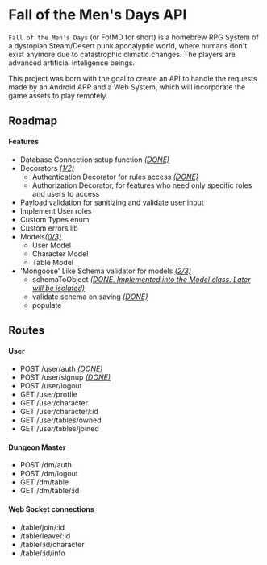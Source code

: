 # Fall of the Men's Days API
`Fall of the Men's Days` (or FotMD for short) is a homebrew RPG System of a dystopian Steam/Desert punk apocalyptic world, where humans don't exist anymore due to catastrophic climatic changes. The players are advanced artificial inteligence beings.

This project was born with the goal to create an API to handle the requests made by an Android APP and a Web System, which will incorporate the game assets to play remotely.

## Roadmap
#### Features
* Database Connection setup function <u>*(DONE)*</u>
* Decorators <u>*(1/2)*</u>
  * Authentication Decorator for rules access <u>*(DONE)*</u>
  * Authorization Decorator, for features who need only specific roles and users to access
* Payload validation for sanitizing and validate user input
* Implement User roles
* Custom Types enum
* Custom errors lib
* Models<u>*(0/3)*</u>
  * User Model
  * Character Model
  * Table Model
* 'Mongoose' Like Schema validator for models <u>*(2/3)*</u>
  * schemaToObject <u>*(DONE. Implemented into the Model class. Later will be isolated)*</u>
  * validate schema on saving <u>*(DONE)*</u>
  * populate

## Routes
#### User
* POST /user/auth <u>*(DONE)*</u>
* POST /user/signup <u>*(DONE)*</u>
* POST /user/logout
* GET /user/profile
* GET /user/character
* GET /user/character/:id
* GET /user/tables/owned
* GET /user/tables/joined

#### Dungeon Master
* POST /dm/auth
* POST /dm/logout
* GET /dm/table
* GET /dm/table/:id

#### Web Socket connections
* /table/join/:id
* /table/leave/:id
* /table/:id/character
* /table/:id/info
